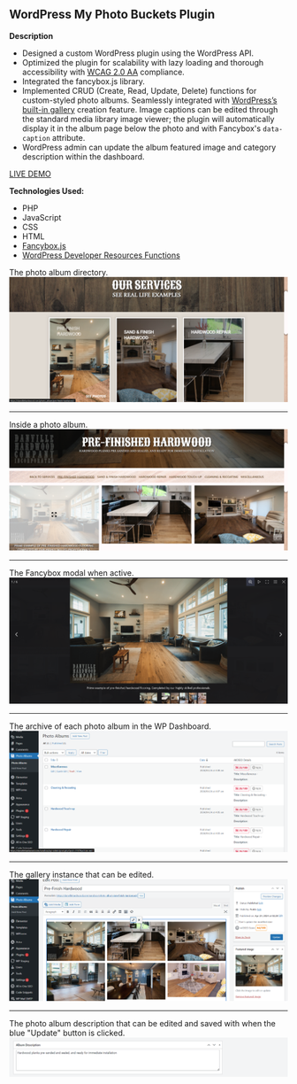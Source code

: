 ## WordPress My Photo Buckets Plugin
**Description**
* Designed a custom WordPress plugin using the WordPress API.
* Optimized the plugin for scalability with lazy loading and thorough accessibility with [WCAG 2.0 AA](https://www.w3.org/WAI/WCAG2AA-Conformance) compliance.
* Integrated the fancybox.js library.
* Implemented CRUD (Create, Read, Update, Delete) functions for custom-styled photo albums. Seamlessly integrated with [WordPress’s built-in gallery](https://developer.wordpress.org/themes/functionality/media/galleries/) creation feature. Image captions can be edited through the standard media library image viewer; the plugin will automatically display it in the album page below the photo and with Fancybox's `data-caption` attribute.
* WordPress admin can update the album featured image and category description within the dashboard.

[LIVE DEMO](https://danvillehardwood.com/sandbox/photo_album/)

**Technologies Used:**
- PHP
- JavaScript
- CSS
- HTML
- [Fancybox.js](https://fancyapps.com/fancybox/)
- [WordPress Developer Resources Functions](https://developer.wordpress.org/reference/functions/)

The photo album directory.
<img src='./screenshots/Screenshot (509).png' alt=''>

---

Inside a photo album.
<img src='./screenshots/Screenshot (510).png' alt=''>

---

The Fancybox modal when active.
<img src='./screenshots/Screenshot (500).png' alt=''>

---

The archive of each photo album in the WP Dashboard.
<img src='./screenshots/Screenshot (472).png' alt=''>

---

The gallery instance that can be edited.
<img src='./screenshots/Screenshot (473).png' alt=''>

---

The photo album description that can be edited and saved with when the blue "Update" button is clicked.
<img src='./screenshots/Screenshot (511).png' alt=''>